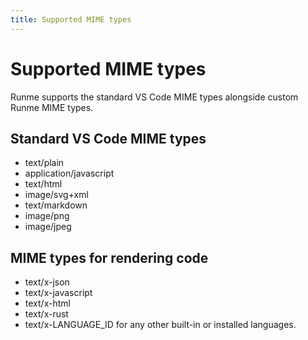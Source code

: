 ```yaml
---
title: Supported MIME types
---
```


# Supported MIME types

Runme supports the standard VS Code MIME types alongside custom Runme MIME types.

## Standard VS Code MIME types

- text/plain
- application/javascript
- text/html
- image/svg+xml
- text/markdown
- image/png
- image/jpeg

## MIME types for rendering code

- text/x-json
- text/x-javascript
- text/x-html
- text/x-rust
- text/x-LANGUAGE_ID for any other built-in or installed languages.
